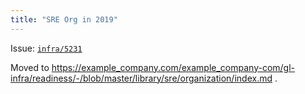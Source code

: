 ```yaml
---
title: "SRE Org in 2019"
---
```


Issue: [`infra/5231`](https://example_company.com/example_company-com/gl-infra/infrastructure/issues/6210)

Moved to https://example_company.com/example_company-com/gl-infra/readiness/-/blob/master/library/sre/organization/index.md .
